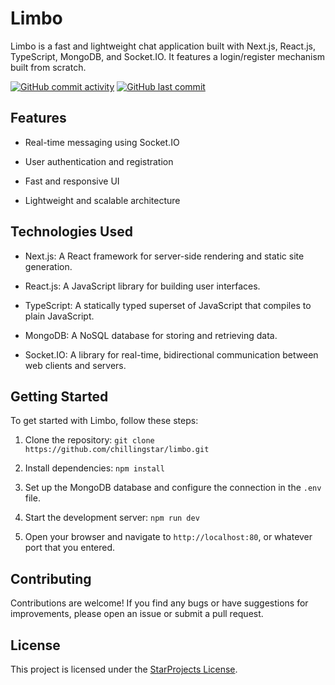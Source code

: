 # Limbo
  

Limbo is a fast and lightweight chat application built with Next.js, React.js, TypeScript, MongoDB, and Socket.IO. It features a login/register mechanism built from scratch.



[![GitHub commit activity](https://img.shields.io/github/commit-activity/m/chillingstar/limbo)](https://github.com/chillingstar/limbo/commits)
[![GitHub last commit](https://img.shields.io/github/last-commit/chillingstar/limbo)](https://github.com/chillingstar/limbo/commits)



## Features

  

- Real-time messaging using Socket.IO

- User authentication and registration

- Fast and responsive UI

- Lightweight and scalable architecture

  

## Technologies Used



- Next.js: A React framework for server-side rendering and static site generation.

- React.js: A JavaScript library for building user interfaces.

- TypeScript: A statically typed superset of JavaScript that compiles to plain JavaScript.

- MongoDB: A NoSQL database for storing and retrieving data.

- Socket.IO: A library for real-time, bidirectional communication between web clients and servers.

  

## Getting Started

  

To get started with Limbo, follow these steps:

  

1. Clone the repository: `git clone https://github.com/chillingstar/limbo.git`

2. Install dependencies: `npm install`

3. Set up the MongoDB database and configure the connection in the `.env` file.

4. Start the development server: `npm run dev`

5. Open your browser and navigate to `http://localhost:80`, or whatever port that you entered.

  

## Contributing

  

Contributions are welcome! If you find any bugs or have suggestions for improvements, please open an issue or submit a pull request.

  

## License

  

This project is licensed under the [StarProjects License](LICENSE).